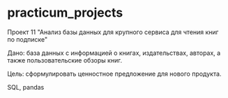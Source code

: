 # practicum_projects

Проект 11 "Анализ базы данных для крупного сервиса для чтения книг по подписке"

Дано: база данных с информацией о книгах, издательствах, авторах, а также пользовательские обзоры книг.

Цель: сформулировать ценностное предложение для нового продукта.

SQL, pandas
